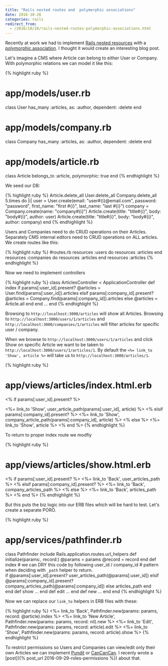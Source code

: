 ```yaml
---
title: "Rails nested routes and  polymorphic associations"
date: 2016-10-26
categories: rails
redirect_from:
  - /2016/10/26/rails-nested-routes-polymorphic-associations.html
---
```


Recently at work we had to implement [Rails nested resources](http://guides.rubyonrails.org/routing.html#nested-resources) with a [polymorphic association](http://guides.rubyonrails.org/association_basics.html#polymorphic-associations).  I thought it would create an interesting blog post.  

Let's imagine a CMS where Article can belong to either User or Company.  With polymorphic relations we can model it like this:

{% highlight ruby %}
# app/models/user.rb
class User
  has_many :articles, as: :author, dependent: :delete
end
# app/models/company.rb
class Company
  has_many :articles, as: :author, dependent: :delete
end
# app/models/article.rb
class Article
  belongs_to :article, polymorphic: true
end
{% endhighlight %}

We seed our DB:

{% highlight ruby %}
Article.delete_all
User.delete_all
Company.delete_all
5.times do |i|
  user = User.create(email: "user#{i}@email.com", password: "password", first_name: "first #{i}", last_name: "last #{i}")
  company = Company.create(name: "company#{i}")
  Article.create(title: "title#{i}", body: "body#{i}", author: user)
  Article.create(title: "title#{i}", body: "body#{i}", author: company)
end
{% endhighlight %}

Users and Companies need to do CRUD operations on their Articles.  Separately CMS internal editors need to CRUD operations on ALL articles.  We create routes like this:

{% highlight ruby %}
#routes.rb
resources :users do
  resources :articles
end
resources :companies do
  resources :articles
end
resources :articles
{% endhighlight %}

Now we need to implement controllers

{% highlight ruby %}
class ArticlesController < ApplicationController
  def index
    if params[:user_id].present?
      @articles = User.find(params[:user_id]).articles
    elsif params[:company_id].present?
      @articles = Company.find(params[:company_id]).articles
    else
      @articles = Article.all
    end
  end
  ...
end
{% endhighlight %}

Browsing to `http://localhost:3000/articles` will show all Articles.  Browsing to `http://localhost:3000/users/1/articles` and `http://localhost:3000/companies/1/articles` will filter articles for specific user / company.

When we browse to `http://localhost:3000/users/1/articles` and click Show on specific Article we want to be taken to `http://localhost:3000/users/1/articles/1`.  By default the `<%= link_to 'Show', article %>` will take us to `http://localhost:3000/articles/1`.  

{% highlight ruby %}
# app/views/articles/index.html.erb
<% if params[:user_id].present? %>
  <td><%= link_to 'Show', user_article_path(params[:user_id], article) %></td>
<% elsif params[:company_id].present? %>
  <td><%= link_to 'Show', company_article_path(params[:company_id], article) %></td>
<% else %>
  <td><%= link_to 'Show', article %></td>
<% end %>
{% endhighlight %}

To return to proper index route we modfiy

{% highlight ruby %}
# app/views/articles/show.html.erb
<% if params[:user_id].present? %>
  <%= link_to 'Back', user_articles_path %>
<% elsif params[:company_id].present? %>
  <%= link_to 'Back', company_articles_path %>
<% else %>
  <%= link_to 'Back', articles_path %>
<% end %>
{% endhighlight %}

But this puts the biz logic into our ERB files which will be hard to test.  Let's create a separate PORO.  

{% highlight ruby %}
# app/services/pathfinder.rb
class Pathfinder
  include Rails.application.routes.url_helpers
  def initialize(params:, record:)
    @params = params
    @record = record
  end
  def index
    # we can DRY this code by following user_id / company_id
    # pattern when deciding with `_path` helper to return.  
    if @params[:user_id].present?
      user_articles_path(@params[:user_id])
    elsif @params[:company_id].present?
      company_articles_path(@params[:company_id])
    else
      articles_path
    end  
  end
  def show
    ...
  end
  def edit
    ...
  end
  def new
    ...
  end
end
{% endhighlight %}

Now we can replace our `link_to` helpers in ERB files with these:

{% highlight ruby %}
<%= link_to 'Back', Pathfinder.new(params: params, record: @article).index %>
<%= link_to 'New Article', Pathfinder.new(params: params, record: nil).new %>
<%= link_to 'Edit', Pathfinder.new(params: params, record: article).edit %>
<%= link_to 'Show', Pathfinder.new(params: params, record: article).show %>
{% endhighlight %}

To restrict permissions so Users and Companies can view/edit only their own Articles we can implement [Pundit](https://github.com/elabs/pundit) or [CanCanCan](https://github.com/CanCanCommunity/cancancan).  I recenly wrote a [post]({% post_url 2016-09-29-roles-permissions %}) about that.  

